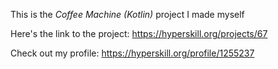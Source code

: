 This is the *Coffee Machine (Kotlin)* project I made myself

Here's the link to the project: https://hyperskill.org/projects/67

Check out my profile: https://hyperskill.org/profile/1255237
